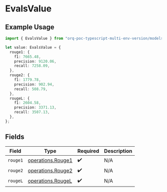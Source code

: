 # EvalsValue

## Example Usage

```typescript
import { EvalsValue } from "orq-poc-typescript-multi-env-version/models/operations";

let value: EvalsValue = {
  rouge1: {
    f1: 7665.48,
    precision: 9120.06,
    recall: 7258.09,
  },
  rouge2: {
    f1: 1779.78,
    precision: 902.94,
    recall: 508.79,
  },
  rougeL: {
    f1: 2604.58,
    precision: 3371.13,
    recall: 3507.13,
  },
};
```

## Fields

| Field                                                  | Type                                                   | Required                                               | Description                                            |
| ------------------------------------------------------ | ------------------------------------------------------ | ------------------------------------------------------ | ------------------------------------------------------ |
| `rouge1`                                               | [operations.Rouge1](../../models/operations/rouge1.md) | :heavy_check_mark:                                     | N/A                                                    |
| `rouge2`                                               | [operations.Rouge2](../../models/operations/rouge2.md) | :heavy_check_mark:                                     | N/A                                                    |
| `rougeL`                                               | [operations.RougeL](../../models/operations/rougel.md) | :heavy_check_mark:                                     | N/A                                                    |